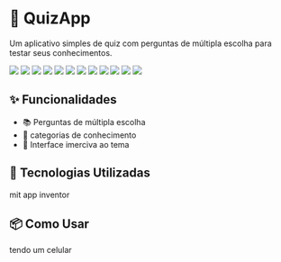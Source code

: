 # 📱 QuizApp

Um aplicativo simples de quiz com perguntas de múltipla escolha para testar seus conhecimentos.

![](./Captura%20de%20tela%202025-06-18%20143534.png)
![](./Captura%20de%20tela%202025-06-18%20143552.png)
![](./Captura%20de%20tela%202025-06-18%20143607.png)
![](./Captura%20de%20tela%202025-06-18%20143619.png)
![](./Captura%20de%20tela%202025-06-18%20143631.png)
![](./Captura%20de%20tela%202025-06-18%20143643.png)
![](./Captura%20de%20tela%202025-06-18%20143655.png)
![](./Captura%20de%20tela%202025-06-18%20143705.png)
![](./Captura%20de%20tela%202025-06-18%20143718.png)
![](./Captura%20de%20tela%202025-06-18%20143729.png)
![](./Captura%20de%20tela%202025-06-18%20143746.png)
![](./Captura%20de%20tela%202025-06-18%20143758.png)

## ✨ Funcionalidades

- 📚 Perguntas de múltipla escolha
- 🧠 categorias de conhecimento 
- 👥 Interface imerciva ao tema 

## 🚀 Tecnologias Utilizadas
mit app inventor

## 📦 Como Usar
tendo um celular
